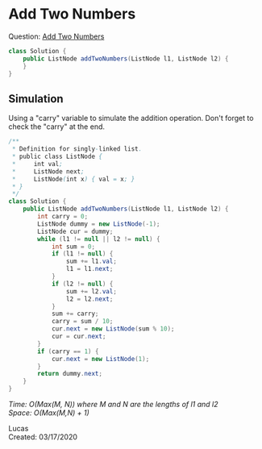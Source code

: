 # Add Two Numbers

Question: [Add Two Numbers](https://leetcode.com/problems/add-two-numbers/)

```java
class Solution {
    public ListNode addTwoNumbers(ListNode l1, ListNode l2) {
    }
}
```

## Simulation

Using a "carry" variable to simulate the addition operation. Don't forget to check the "carry" at the end.

```java
/**
 * Definition for singly-linked list.
 * public class ListNode {
 *     int val;
 *     ListNode next;
 *     ListNode(int x) { val = x; }
 * }
 */
class Solution {
    public ListNode addTwoNumbers(ListNode l1, ListNode l2) {
        int carry = 0;
        ListNode dummy = new ListNode(-1);
        ListNode cur = dummy;
        while (l1 != null || l2 != null) {
            int sum = 0;
            if (l1 != null) {
                sum += l1.val;
                l1 = l1.next;
            }
            if (l2 != null) {
                sum += l2.val;
                l2 = l2.next;
            }
            sum += carry;
            carry = sum / 10;
            cur.next = new ListNode(sum % 10);
            cur = cur.next;
        }
        if (carry == 1) {
            cur.next = new ListNode(1);
        }
        return dummy.next;
    }
}
```

*Time: O(Max(M, N)) where M and N are the lengths of l1 and l2*  
*Space: O(Max(M,N) + 1)*

Lucas  
Created: 03/17/2020
